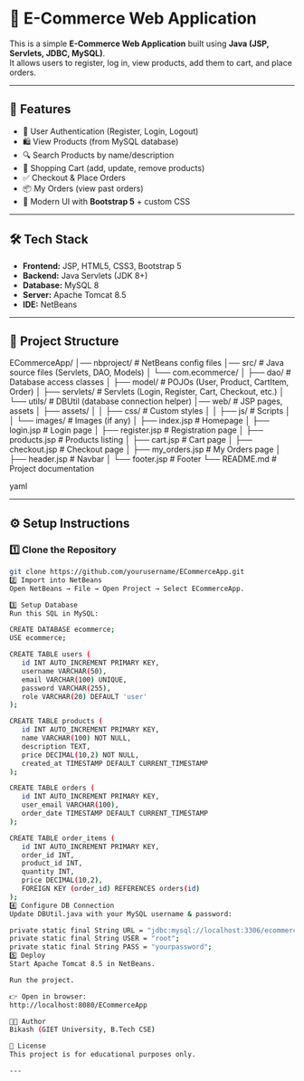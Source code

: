 # 🛒 E-Commerce Web Application

This is a simple **E-Commerce Web Application** built using **Java (JSP, Servlets, JDBC, MySQL)**.  
It allows users to register, log in, view products, add them to cart, and place orders.

---

## 🚀 Features
- 👤 User Authentication (Register, Login, Logout)
- 🛍️ View Products (from MySQL database)
- 🔍 Search Products by name/description
- 🛒 Shopping Cart (add, update, remove products)
- ✅ Checkout & Place Orders
- 📦 My Orders (view past orders)
- 🎨 Modern UI with **Bootstrap 5** + custom CSS

---

## 🛠️ Tech Stack
- **Frontend:** JSP, HTML5, CSS3, Bootstrap 5
- **Backend:** Java Servlets (JDK 8+)
- **Database:** MySQL 8
- **Server:** Apache Tomcat 8.5
- **IDE:** NetBeans

---

## 📂 Project Structure
ECommerceApp/
│── nbproject/ # NetBeans config files
│── src/ # Java source files (Servlets, DAO, Models)
│ └── com.ecommerce/
│ ├── dao/ # Database access classes
│ ├── model/ # POJOs (User, Product, CartItem, Order)
│ ├── servlets/ # Servlets (Login, Register, Cart, Checkout, etc.)
│ └── utils/ # DBUtil (database connection helper)
│── web/ # JSP pages, assets
│ ├── assets/
│ │ ├── css/ # Custom styles
│ │ ├── js/ # Scripts
│ │ └── images/ # Images (if any)
│ ├── index.jsp # Homepage
│ ├── login.jsp # Login page
│ ├── register.jsp # Registration page
│ ├── products.jsp # Products listing
│ ├── cart.jsp # Cart page
│ ├── checkout.jsp # Checkout page
│ ├── my_orders.jsp # My Orders page
│ ├── header.jsp # Navbar
│ └── footer.jsp # Footer
└── README.md # Project documentation

yaml

---

## ⚙️ Setup Instructions

### 1️⃣ Clone the Repository
```bash
git clone https://github.com/yourusername/ECommerceApp.git
2️⃣ Import into NetBeans
Open NetBeans → File → Open Project → Select ECommerceApp.

3️⃣ Setup Database
Run this SQL in MySQL:

CREATE DATABASE ecommerce;
USE ecommerce;

CREATE TABLE users (
   id INT AUTO_INCREMENT PRIMARY KEY,
   username VARCHAR(50),
   email VARCHAR(100) UNIQUE,
   password VARCHAR(255),
   role VARCHAR(20) DEFAULT 'user'
);

CREATE TABLE products (
   id INT AUTO_INCREMENT PRIMARY KEY,
   name VARCHAR(100) NOT NULL,
   description TEXT,
   price DECIMAL(10,2) NOT NULL,
   created_at TIMESTAMP DEFAULT CURRENT_TIMESTAMP
);

CREATE TABLE orders (
   id INT AUTO_INCREMENT PRIMARY KEY,
   user_email VARCHAR(100),
   order_date TIMESTAMP DEFAULT CURRENT_TIMESTAMP
);

CREATE TABLE order_items (
   id INT AUTO_INCREMENT PRIMARY KEY,
   order_id INT,
   product_id INT,
   quantity INT,
   price DECIMAL(10,2),
   FOREIGN KEY (order_id) REFERENCES orders(id)
);
4️⃣ Configure DB Connection
Update DBUtil.java with your MySQL username & password:

private static final String URL = "jdbc:mysql://localhost:3306/ecommerce";
private static final String USER = "root";  
private static final String PASS = "yourpassword";
5️⃣ Deploy
Start Apache Tomcat 8.5 in NetBeans.

Run the project.

👉 Open in browser:
http://localhost:8080/ECommerceApp

👨‍💻 Author
Bikash (GIET University, B.Tech CSE)

📜 License
This project is for educational purposes only.

---
